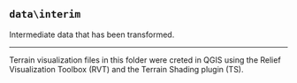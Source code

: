## `data\interim`

Intermediate data that has been transformed.

---

Terrain visualization files in this folder were creted in QGIS using the Relief Visualization Toolbox (RVT) and the Terrain Shading plugin (TS). 
